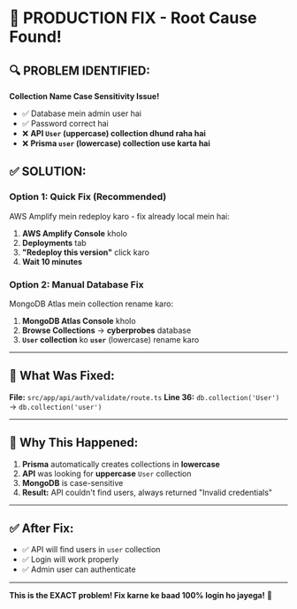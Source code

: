 # 🚀 PRODUCTION FIX - Root Cause Found!

## 🔍 **PROBLEM IDENTIFIED:**

**Collection Name Case Sensitivity Issue!**

- ✅ Database mein admin user hai
- ✅ Password correct hai  
- ❌ **API `User` (uppercase) collection dhund raha hai**
- ❌ **Prisma `user` (lowercase) collection use karta hai**

## ✅ **SOLUTION:**

### **Option 1: Quick Fix (Recommended)**

AWS Amplify mein redeploy karo - fix already local mein hai:

1. **AWS Amplify Console** kholo
2. **Deployments** tab
3. **"Redeploy this version"** click karo
4. **Wait 10 minutes**

### **Option 2: Manual Database Fix**

MongoDB Atlas mein collection rename karo:

1. **MongoDB Atlas Console** kholo
2. **Browse Collections** → **cyberprobes** database
3. **`User` collection** ko **`user`** (lowercase) rename karo

---

## 🎯 **What Was Fixed:**

**File:** `src/app/api/auth/validate/route.ts`
**Line 36:** `db.collection('User')` → `db.collection('user')`

---

## 📝 **Why This Happened:**

1. **Prisma** automatically creates collections in **lowercase**
2. **API** was looking for **uppercase** `User` collection
3. **MongoDB** is case-sensitive
4. **Result:** API couldn't find users, always returned "Invalid credentials"

---

## ✅ **After Fix:**

- ✅ API will find users in `user` collection
- ✅ Login will work properly
- ✅ Admin user can authenticate

---

**This is the EXACT problem! Fix karne ke baad 100% login ho jayega!** 🚀
